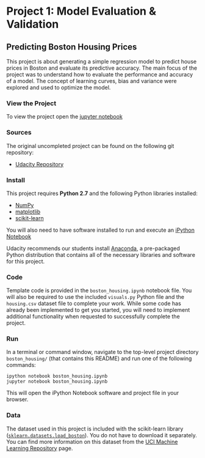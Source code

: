 # Project 1: Model Evaluation & Validation
## Predicting Boston Housing Prices

This project is about generating a simple regression model to predict house prices in Boston and evaluate its predictive accuracy. The main focus of the project was to understand how to evaluate the performance and accuracy of a model. The concept of learning curves, bias and variance were explored and used to optimize the model.

### View the Project

To view the project open the [jupyter notebook](https://github.com/adtabora/Udacity-MachineLearning/blob/master/1.%20boston_housing%20(Model%20Evaluation)/boston_housing.ipynb)

### Sources

The original uncompleted project can be found on the following git repository:

- [Udacity Repository](https://github.com/udacity/machine-learning/tree/master/projects/boston_housing)

### Install

This project requires **Python 2.7** and the following Python libraries installed:

- [NumPy](http://www.numpy.org/)
- [matplotlib](http://matplotlib.org/)
- [scikit-learn](http://scikit-learn.org/stable/)

You will also need to have software installed to run and execute an [iPython Notebook](http://ipython.org/notebook.html)

Udacity recommends our students install [Anaconda](https://www.continuum.io/downloads), a pre-packaged Python distribution that contains all of the necessary libraries and software for this project. 

### Code

Template code is provided in the `boston_housing.ipynb` notebook file. You will also be required to use the included `visuals.py` Python file and the `housing.csv` dataset file to complete your work. While some code has already been implemented to get you started, you will need to implement additional functionality when requested to successfully complete the project.

### Run

In a terminal or command window, navigate to the top-level project directory `boston_housing/` (that contains this README) and run one of the following commands:

```ipython notebook boston_housing.ipynb```  
```jupyter notebook boston_housing.ipynb```

This will open the iPython Notebook software and project file in your browser.

### Data

The dataset used in this project is included with the scikit-learn library ([`sklearn.datasets.load_boston`](http://scikit-learn.org/stable/modules/generated/sklearn.datasets.load_boston.html#sklearn.datasets.load_boston)). You do not have to download it separately. You can find more information on this dataset from the [UCI Machine Learning Repository](https://archive.ics.uci.edu/ml/datasets/Housing) page.
